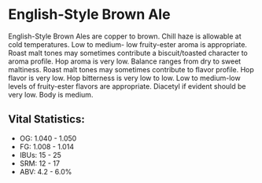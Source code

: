 # English-Style Brown Ale

English-Style Brown Ales are copper to brown. Chill haze is allowable at cold temperatures. Low to medium- low fruity-ester aroma is appropriate. Roast malt tones may sometimes contribute a biscuit/toasted character to aroma profile. Hop aroma is very low. Balance ranges from dry to sweet maltiness. Roast malt tones may sometimes contribute to flavor profile. Hop flavor is very low. Hop bitterness is very low to low. Low to medium-low levels of fruity-ester flavors are appropriate. Diacetyl if evident should be very low. Body is medium.

## Vital Statistics:

- OG: 1.040 - 1.050
- FG: 1.008 - 1.014
- IBUs: 15 - 25
- SRM: 12 - 17
- ABV: 4.2 - 6.0%